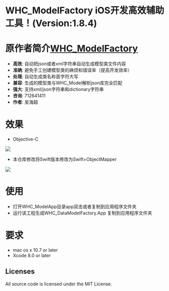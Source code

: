 # WHC_ModelFactory iOS开发高效辅助工具！(Version:1.8.4)

原作者简介[WHC_ModelFactory](https://github.com/netyouli/WHC_DataModelFactory)
==============
- **高效**: 自动把json或者xml字符串自动生成模型类文件内容
- **准确**: 避免手工创建模型类的麻烦和错误率（提高开发效率）
- **处理**: 自动生成类名称首字符大写
- **兼容**: 生成的模型类与WHC_Model解析json库完全匹配
- **强大**: 支持xml/json字符串和dictionary字符串
- **咨询**: 712641411
- **作者**: 吴海超

效果
==============
* Objective-C
<img src = "https://github.com/netyouli/WHC_DataModelFactory/blob/master/WHC_DataModelFactory/images/oc.png">

* 本仓库修改将Swift版本修改为Swift+ObjectMapper

![](http://ww1.sinaimg.cn/large/c6a1cfeagy1fed19vgy40j20so0m1q84.jpg)

使用
==============
* 打开WHC_ModelApp目录app双击或者复制到应用程序文件夹
* 运行该工程生成WHC_DataModelFactory.App 复制到应用程序文件夹

要求
==============
* mac os x 10.7 or later
* Xcode 8.0 or later

## Licenses
All source code is licensed under the MIT License.
